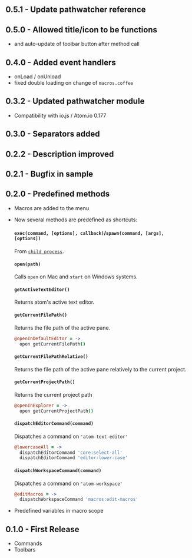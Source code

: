 ## 0.5.1 - Update pathwatcher reference

## 0.5.0 - Allowed title/icon to be functions
* and auto-update of toolbar button after method call

## 0.4.0 - Added event handlers
* onLoad / onUnload
* fixed double loading on change of `macros.coffee`

## 0.3.2 - Updated pathwatcher module
* Compatibility with io.js / Atom.io 0.177

## 0.3.0 - Separators added

## 0.2.2 - Description improved

## 0.2.1 - Bugfix in sample

## 0.2.0 - Predefined methods
* Macros are added to the menu
* Now several methods are predefined as shortcuts:

  #### `exec(command, [options], callback)`/`spawn(command, [args], [options])`
    From [`child_process`](http://nodejs.org/api/child_process.html).

  #### `open(path)`
    Calls `open` on Mac and `start` on Windows systems.

  #### `getActiveTextEditor()`
  Returns atom's active text editor.

  #### `getCurrentFilePath()`
  Returns the file path of the active pane.
  ```coffee
  @openInDefaultEditor = ->
    open getCurrentFilePath()
  ```

  #### `getCurrentFilePathRelative()`
  Returns the file path of the active pane relatively to the current project.

  #### `getCurrentProjectPath()`
  Returns the current project path
  ```coffee
  @openInExplorer = ->
    open getCurrentProjectPath()
    ```

  #### `dispatchEditorCommand(command)`
  Dispatches a command on `'atom-text-editor'`
   ```coffee
   @lowercaseAll = ->
     dispatchEditorCommand 'core:select-all'
     dispatchEditorCommand 'editor:lower-case'
   ```

  #### `dispatchWorkspaceCommand(command)`
  Dispatches a command on `'atom-workspace'`
     ```coffee
     @editMacros = ->
       dispatchWorkspaceCommand 'macros:edit-macros'
     ```

* Predefined variables in macro scope

## 0.1.0 - First Release
* Commands
* Toolbars
